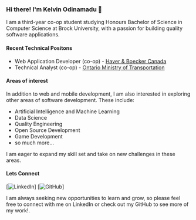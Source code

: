 ### Hi there! I'm Kelvin Odinamadu 👋

I am a third-year co-op student studying Honours Bachelor of Science in Computer Science at Brock University, with a passion for building quality software applications.

#### Recent Technical Positons
* Web Application Developer (co-op) - [Haver & Boecker Canada](https://www.haverboecker.com/en/)
* Technical Analyst (co-op) - [Ontario Ministry of Transportation](https://www.ontario.ca/page/careers-ontario-public-service)

#### Areas of interest
In addition to web and mobile development, I am also interested in exploring other areas of software development. These include:
* Artificial Intelligence and Machine Learning
* Data Science
* Quality Engineering
* Open Source Development
* Game Development
* so much more...

I am eager to expand my skill set and take on new challenges in these areas.

#### Lets Connect
[![LinkedIn](https://img.shields.io/badge/LinkedIn--_.svg?style=social&logo=linkedin&link=<https://www.linkedin.com/in/kelvin-odi/>)]
[![GitHub](https://img.shields.io/badge/GitHub--_.svg?style=social&logo=github&link=<https://github.com/Kelvin229>)]

I am always seeking new opportunities to learn and grow, so please feel free to connect with me on LinkedIn or check out my GitHub to see more of my work!.
